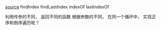 [source](https://juejin.im/post/597819a1f265da6c2041c587)
findIndex findLastIndex indexOf  lastIndexOf

利用传参的不同， 返回不同的函数
根据参数的不同， 在同一个循环中， 实现正序和倒序遍历呢？